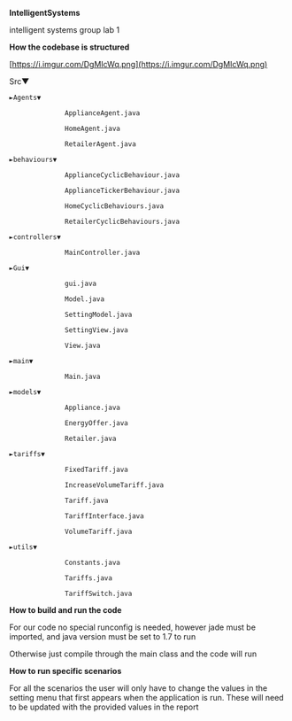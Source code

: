 **IntelligentSystems**

intelligent systems group lab 1

**How the codebase is structured**

[https://i.imgur.com/DgMIcWq.png](https://i.imgur.com/DgMIcWq.png)

Src▼

    ►Agents▼

                  ApplianceAgent.java

                  HomeAgent.java

                  RetailerAgent.java

    ►behaviours▼

                  ApplianceCyclicBehaviour.java

                  ApplianceTickerBehaviour.java

                  HomeCyclicBehaviours.java

                  RetailerCyclicBehaviours.java

    ►controllers▼

                  MainController.java

    ►Gui▼

                  gui.java

                  Model.java

                  SettingModel.java

                  SettingView.java

                  View.java

    ►main▼

                  Main.java

    ►models▼

                  Appliance.java

                  EnergyOffer.java

                  Retailer.java

    ►tariffs▼

                  FixedTariff.java

                  IncreaseVolumeTariff.java

                  Tariff.java

                  TariffInterface.java

                  VolumeTariff.java

    ►utils▼

                  Constants.java

                  Tariffs.java

                  TariffSwitch.java

**How to build and run the code**

For our code no special runconfig is needed, however jade must be imported, and java version must be set to 1.7 to run

Otherwise just compile through the main class and the code will run

**How to run specific scenarios**

For all the scenarios the user will only have to change the values in the setting menu that first appears when the application is run. These will need to be updated with the provided values in the report
